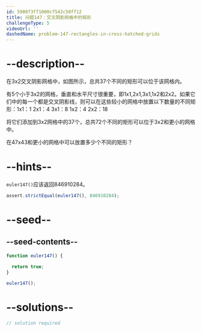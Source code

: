 ```yaml
---
id: 5900f3ff1000cf542c50ff12
title: 问题147：交叉阴影网格中的矩形
challengeType: 5
videoUrl: ''
dashedName: problem-147-rectangles-in-cross-hatched-grids
---
```


# --description--

在3x2交叉阴影网格中，如图所示，总共37个不同的矩形可以位于该网格内。

有5个小于3x2的网格，垂直和水平尺寸很重要，即1x1,2x1,3x1,1x2和2x2。如果它们中的每一个都是交叉阴影线，则可以在这些较小的网格中放置以下数量的不同矩形：1x1：1 2x1：4 3x1：8 1x2：4 2x2：18

将它们添加到3x2网格中的37个，总共72个不同的矩形可以位于3x2和更小的网格中。

在47x43和更小的网格中可以放置多少个不同的矩形？

# --hints--

`euler147()`应该返回846910284。

```js
assert.strictEqual(euler147(), 846910284);
```

# --seed--

## --seed-contents--

```js
function euler147() {

  return true;
}

euler147();
```

# --solutions--

```js
// solution required
```
